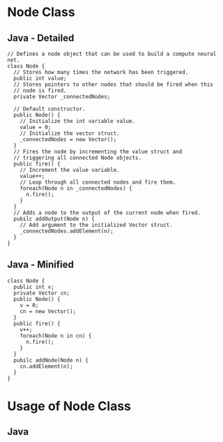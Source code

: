 # Node Class
## Java - Detailed
    // Defines a node object that can be used to build a compute neural net.
    class Node {
      // Stores how many times the network has been triggered.
      public int value;
      // Stores pointers to other nodes that should be fired when this
      // node is fired.
      private Vector _connectedNodes;
      
      // Default constructor.
      public Node() {
        // Initialize the int variable value.
        value = 0;
        // Initialize the vector struct.
        _connectedNodes = new Vector();
      }
      // Fires the node by incrementing the value struct and
      // triggering all connected Node objects.
      public fire() {
        // Increment the value variable.
        value++;
        // Loop through all connected nodes and fire them.
        foreach(Node n in _connectedNodes) {
          n.fire();
        }
      }
      // Adds a node to the output of the current node when fired.
      pubilc addOutput(Node n) {
        // Add argument to the initialized Vector struct.
        _connectedNodes.addElement(n);
      }
    }
## Java - Minified
    class Node {
      public int v;
      private Vector cn;
      public Node() {
        v = 0;
        cn = new Vector();
      }
      public fire() {
        v++;
        foreach(Node n in cn) {
          n.fire();
        }
      }
      pubilc addNode(Node n) {
        cn.addElement(n);
      }
    }
# Usage of Node Class
## Java

